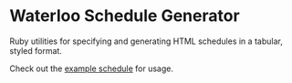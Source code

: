 # Waterloo Schedule Generator

Ruby utilities for specifying and generating HTML schedules in a tabular, styled format.

Check out the [example schedule](./example.rb) for usage.
